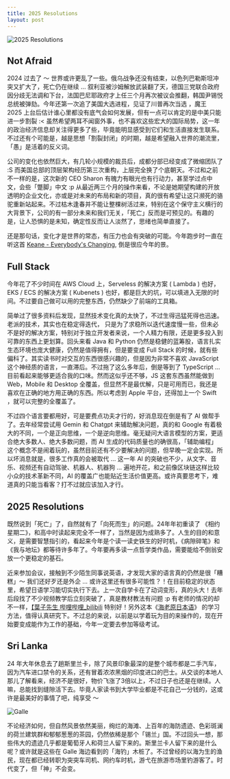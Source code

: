 ```yaml
---
title: 2025 Resolutions
layout: post
---
```


![2025 Resolutions](http://villim.github.io/img/2025/2025-resolutions.jpg)

## Not Afraid

2024 过去了 ～  世界或许更乱了一些。俄乌战争还没有结束，以色列巴勒斯坦冲突又扩大了，死亡仍在继续 … 叙利亚被沙姆解放武装翻了天，德国三党联合政府因分歧无法调和下台，法国巴尼耶政府才上任三个月再次被议会推翻，韩国尹锡悦总统被弹劾。今年还第一次追了美国大选进程，见证了川普再次当选 ，魔王 2025 上台后估计谁心里都没有底气会如何发展，但有一点可以肯定的是中美只能进一步割裂 :< 虽然希望两耳不闻窗外事，也不喜欢这些宏大的国际局势，这一年的政治经济信息却关注得更多了些，毕竟能明显感受到它们和生活直接发生联系。不过还有个可能是，越是思想「割裂封闭」的时期，越是希望融入世界的潮流里，「愚」是活着的反义词。

公司的变化也依然巨大，有几轮小规模的裁员后，成都分部已经变成了微缩团队了 :S 而美国总部的顶层架构经历第三次重构，上层完全换了个底朝天。不过和之前不一样的是，这次新的 CEO Sharon 有魄力有眼光也有行动力，甚至学过点中文，会些「蹩脚」中文 :p 从最近两三个月的操作来看，不论是她期望构建的开放透明的企业文化，亦或是对未来的布局和新的项目，真的很有希望让这只濒死的骆驼重新站起来。不过枯木逢春并不能让整棵树活过来，特别在这个保守主义横行的大背景下，公司的有一部分未来和我们无关，「死亡」反而是可预见的。有趣的是，让人恐惧的是未知，确定性反而让人淡然了，思绪也简单直接了。

还是那句话，变化才是世界的常态，有压力也会有突破的可能。今年跑步时一直在听这首 [Keane - Everybody's Changing](https://www.bilibili.com/video/BV1to4y1t7f7/), 倒是很应今年的景。

## Full Stack 

今年花了不少时间在 AWS Cloud 上，Serveless 的解决方案 ( Lambda ) 也好，EKS / ECS 的解决方案 ( Kubenets ) 也好，都是巨大的坑，可以填进入无限的时间。不过要自己做可以用的完整东西，仍然缺少了前端的工具箱。

简单过了很多资料后发现，显然技术变化真的太快了，不过生得迅猛死得也迅速。老派的技术，其实也在稳定得迭代， 只是为了求稳所以迭代速度慢一些，但未必不是好的解决方案，特别对于独立开发者来说，一个人精力有限，还是更多投入到可靠的东西上更划算。回头来看 Java 和 Python 仍然是稳健的蓝筹股，语言扎实生态环境也庞大健康，仍然是值得拥有，但是要变成 Full Stack 的时候，就有些偏科了。其实读书时对交互的东西很感兴趣的，但是因为非常不喜欢 JavaScript 这个神经质的语言，一直滞后。不过拖了这么多年后，倒是等到了 TypeScript … 目前看起来能够更适合我的口味。然而这似乎还不够，JS 这套东西虽然能做到 Web，Mobile 和 Desktop 全覆盖，但显然不是最优解，只是可用而已，我还是喜欢在正确的地方用正确的东西。所以考虑到 Apple 平台，还得加上一个 Swift ，就可以完整的全覆盖了。

不过四个语言要都用好，可是要费点功夫才行的，好消息现在倒是有了 AI 做帮手了。去年经常尝试用 Gemin 和 Chatgpt 来辅助解决问题，真的和 Google 有着极大的不同，一个是正向思维，一个是逆向思维。毫无疑问大语言模型的方案，更适合绝大多数人、绝大多数问题，而 AI 生成的代码质量也的确很高，「辅助编程」这个概念不是闹着玩的，虽然目前还有不少要解决的问题，但早晚一定会实现。所以坏消息就是，很多工作真的会被取代 … 这一年 AI 的突破也不少，从文字、音乐、视频还有自动驾驶、机器人、机器狗 … 遍地开花，和之前像区块链这样比较小众的技术革新不同，AI 的覆盖广也能贴近生活价值更高。或许真要思考下，难道真的只能当看客？打不过就应该加入才行。


## 2025 Resolutions

既然说到「死亡」了，自然就有了「向死而生」的问题。24年年初重读了 《相约星期二》，和高中时读起来完全不一样了，当然是因为成熟多了。人生的目的和意义，是需要智慧指引的，看起来今年是个读一读史铁生的好时机，《病隙碎笔》和《我与地坛》都等待许多年了。今年要再多读一点哲学类作品，需要能给不倒翁安放一个更稳定的基石。

近来参加会议，接触到不少陌生同事说英语，才发现大家的语言真的仍然是很「糟糕」～ 我们还好歹还是外企  … 或许这里还有很多可能性？！在目前稳定的状态里，希望日语学习能切实执行下去。上一次自学卡在了动词变形，真的头大！去年后段找了不少视频教学后立刻突破了，真是教材教法有问题 :p 有老师的情况的却不一样，[【葉子先生 哔哩哔哩_bilibili](https://www.bilibili.com/video/BV1es41127PE/)  特别好！另外这本《[海老原日本语](https://book.douban.com/subject/35475682/)》 的学习方法，值得认真研究下。不过总的来说，以前是以学着玩为目的来操作的，现在开始要变成能作为工作的基础，今年一定要去参加等级考试。


## Sri Lanka

24 年大年休息去了趟斯里兰卡，除了风景印象最深的是整个城市都是二手汽车，因为汽车进口禁令的关系，还有冒着浓浓黑烟的印度进口的巴士。从交谈的本地人那儿了解看来，经济不是很好，物价飞涨了3倍以上，不过日子也还是在继续。人嘛，总能找到缝隙活下去。毕竟人家读书到大学毕业都是不花自己一分钱的，这或许是最美好的事情了吧，纯享受 ～

![Galle](http://villim.github.io/img/2025/2025-galle.jpg)

不论经济如何，但自然风景依然美丽，绚烂的海滩、上百年的海防遗迹、色彩斑澜的荷兰建筑群和郁郁葱葱的茶园，仍然依稀是那个「锡兰」国。不过回头一想，那些伟大的遗迹几乎都是葡萄牙人和荷兰人留下来的。斯里兰卡人留下来的是什么呢？或许就是这些在 Galle 海边看到的「海钓」木桩了。不过曾经的以海为生的渔民，现在都已经转职为突突车司机、网约车时机，游弋在旅游市场里钓游客了。时代变了，但「神」不会变。
